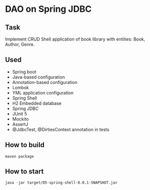 # DAO on Spring JDBC 

## Task
Implement CRUD Shell application of book library with entities: Book, Author, Genre.

## Used
- Spring boot
- Java-based configuration
- Annotation-based configuration
- Lombok
- YML application configuration
- Spring Shell
- H2 Embedded database
- Spring JDBC
- JUnit 5
- Mockito
- AssertJ
- @JdbcTest, @DirtiesContext annotation in tests

## How to build
`maven package`

## How to start
`java -jar target/05-spring-shell-0.0.1-SNAPSHOT.jar`
